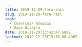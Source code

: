 ```yaml
---
title: 2019-11-29-fara-rasl
slug: 2019-11-29-fara-rasl
tags:
  - Советская площадь
  - Фара Вітаўта
date: 2019-11-29T13:42:47.688Z
lastmod: 2019-12-23T15:16:00.496Z
---
```


<!-- Замяніце гэты радок-каментар на артыкул. -->
